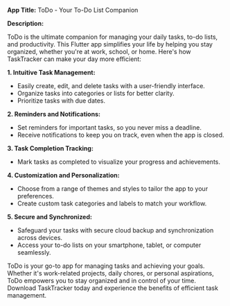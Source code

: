 **App Title:** ToDo - Your To-Do List Companion

**Description:**

ToDo is the ultimate companion for managing your daily tasks, to-do lists, and productivity. This Flutter app simplifies your life by helping you stay organized, whether you're at work, school, or home. Here's how TaskTracker can make your day more efficient:

**1. Intuitive Task Management:**
   - Easily create, edit, and delete tasks with a user-friendly interface.
   - Organize tasks into categories or lists for better clarity.
   - Prioritize tasks with due dates.

**2. Reminders and Notifications:**
   - Set reminders for important tasks, so you never miss a deadline.
   - Receive notifications to keep you on track, even when the app is closed.

**3. Task Completion Tracking:**
   - Mark tasks as completed to visualize your progress and achievements.

**4. Customization and Personalization:**
   - Choose from a range of themes and styles to tailor the app to your preferences.
   - Create custom task categories and labels to match your workflow.

**5. Secure and Synchronized:**
   - Safeguard your tasks with secure cloud backup and synchronization across devices.
   - Access your to-do lists on your smartphone, tablet, or computer seamlessly.


ToDo is your go-to app for managing tasks and achieving your goals. Whether it's work-related projects, daily chores, or personal aspirations, ToDo empowers you to stay organized and in control of your time. Download TaskTracker today and experience the benefits of efficient task management.

